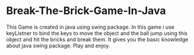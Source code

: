 # Break-The-Brick-Game-In-Java
This Game is created in java using swing package. In this game i use keyListner to bind the keys to move the object and the ball jump using this object and hit the bricks and break them. It gives you the basic knowledge about java swing package. Play and enjoy.
